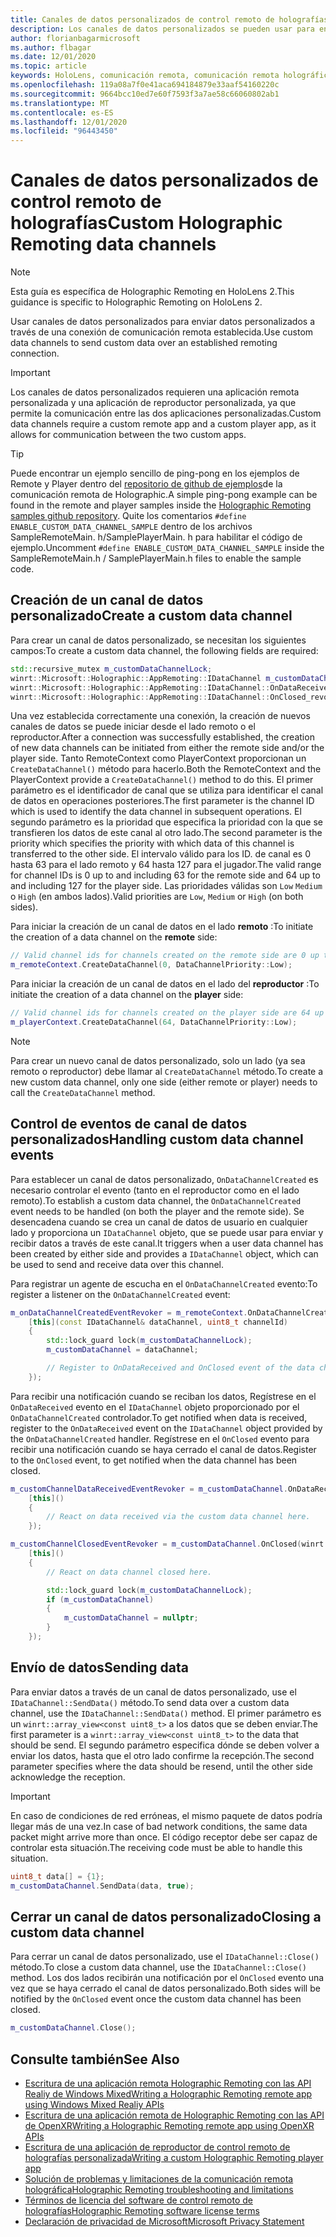 ```yaml
---
title: Canales de datos personalizados de control remoto de holografías
description: Los canales de datos personalizados se pueden usar para enviar datos de usuario a través de la conexión de Holographic Remoting ya establecida.
author: florianbagarmicrosoft
ms.author: flbagar
ms.date: 12/01/2020
ms.topic: article
keywords: HoloLens, comunicación remota, comunicación remota holográfica, auriculares de realidad mixta, auriculares de realidad mixta de Windows, auriculares de realidad virtual, canales de datos
ms.openlocfilehash: 119a08a7f0e41aca694184879e33aaf54160220c
ms.sourcegitcommit: 9664bcc10ed7e60f7593f3a7ae58c66060802ab1
ms.translationtype: MT
ms.contentlocale: es-ES
ms.lasthandoff: 12/01/2020
ms.locfileid: "96443450"
---
```

# <a name="custom-holographic-remoting-data-channels"></a><span data-ttu-id="48943-104">Canales de datos personalizados de control remoto de holografías</span><span class="sxs-lookup"><span data-stu-id="48943-104">Custom Holographic Remoting data channels</span></span>

>[!NOTE]
><span data-ttu-id="48943-105">Esta guía es específica de Holographic Remoting en HoloLens 2.</span><span class="sxs-lookup"><span data-stu-id="48943-105">This guidance is specific to Holographic Remoting on HoloLens 2.</span></span>

<span data-ttu-id="48943-106">Usar canales de datos personalizados para enviar datos personalizados a través de una conexión de comunicación remota establecida.</span><span class="sxs-lookup"><span data-stu-id="48943-106">Use custom data channels to send custom data over an established remoting connection.</span></span>

>[!IMPORTANT]
><span data-ttu-id="48943-107">Los canales de datos personalizados requieren una aplicación remota personalizada y una aplicación de reproductor personalizada, ya que permite la comunicación entre las dos aplicaciones personalizadas.</span><span class="sxs-lookup"><span data-stu-id="48943-107">Custom data channels require a custom remote app and a custom player app, as it allows for communication between the two custom apps.</span></span>

>[!TIP]
><span data-ttu-id="48943-108">Puede encontrar un ejemplo sencillo de ping-pong en los ejemplos de Remote y Player dentro del [repositorio de github de ejemplos](https://github.com/microsoft/MixedReality-HolographicRemoting-Samples)de la comunicación remota de Holographic.</span><span class="sxs-lookup"><span data-stu-id="48943-108">A simple ping-pong example can be found in the remote and player samples inside the [Holographic Remoting samples github repository](https://github.com/microsoft/MixedReality-HolographicRemoting-Samples).</span></span> <span data-ttu-id="48943-109">Quite los comentarios ```#define ENABLE_CUSTOM_DATA_CHANNEL_SAMPLE``` dentro de los archivos SampleRemoteMain. h/SamplePlayerMain. h para habilitar el código de ejemplo.</span><span class="sxs-lookup"><span data-stu-id="48943-109">Uncomment ```#define ENABLE_CUSTOM_DATA_CHANNEL_SAMPLE``` inside the SampleRemoteMain.h / SamplePlayerMain.h files to enable the sample code.</span></span>


## <a name="create-a-custom-data-channel"></a><span data-ttu-id="48943-110">Creación de un canal de datos personalizado</span><span class="sxs-lookup"><span data-stu-id="48943-110">Create a custom data channel</span></span>


<span data-ttu-id="48943-111">Para crear un canal de datos personalizado, se necesitan los siguientes campos:</span><span class="sxs-lookup"><span data-stu-id="48943-111">To create a custom data channel, the following fields are required:</span></span>
```cpp
std::recursive_mutex m_customDataChannelLock;
winrt::Microsoft::Holographic::AppRemoting::IDataChannel m_customDataChannel = nullptr;
winrt::Microsoft::Holographic::AppRemoting::IDataChannel::OnDataReceived_revoker m_customChannelDataReceivedEventRevoker;
winrt::Microsoft::Holographic::AppRemoting::IDataChannel::OnClosed_revoker m_customChannelClosedEventRevoker;
```

<span data-ttu-id="48943-112">Una vez establecida correctamente una conexión, la creación de nuevos canales de datos se puede iniciar desde el lado remoto o el reproductor.</span><span class="sxs-lookup"><span data-stu-id="48943-112">After a connection was successfully established, the creation of new data channels can be initiated from either the remote side and/or the player side.</span></span> <span data-ttu-id="48943-113">Tanto RemoteContext como PlayerContext proporcionan un ```CreateDataChannel()``` método para hacerlo.</span><span class="sxs-lookup"><span data-stu-id="48943-113">Both the RemoteContext and the PlayerContext provide a ```CreateDataChannel()``` method to do this.</span></span> <span data-ttu-id="48943-114">El primer parámetro es el identificador de canal que se utiliza para identificar el canal de datos en operaciones posteriores.</span><span class="sxs-lookup"><span data-stu-id="48943-114">The first parameter is the channel ID which is used to identify the data channel in subsequent operations.</span></span> <span data-ttu-id="48943-115">El segundo parámetro es la prioridad que especifica la prioridad con la que se transfieren los datos de este canal al otro lado.</span><span class="sxs-lookup"><span data-stu-id="48943-115">The second parameter is the priority which specifies the priority with which data of this channel is transferred to the other side.</span></span> <span data-ttu-id="48943-116">El intervalo válido para los ID. de canal es 0 hasta 63 para el lado remoto y 64 hasta 127 para el jugador.</span><span class="sxs-lookup"><span data-stu-id="48943-116">The valid range for channel IDs is 0 up to and including 63 for the remote side and 64 up to and including 127 for the player side.</span></span> <span data-ttu-id="48943-117">Las prioridades válidas son ```Low``` ```Medium``` o ```High``` (en ambos lados).</span><span class="sxs-lookup"><span data-stu-id="48943-117">Valid priorities are ```Low```, ```Medium``` or ```High``` (on both sides).</span></span>

<span data-ttu-id="48943-118">Para iniciar la creación de un canal de datos en el lado **remoto** :</span><span class="sxs-lookup"><span data-stu-id="48943-118">To initiate the creation of a data channel on the **remote** side:</span></span>
```cpp
// Valid channel ids for channels created on the remote side are 0 up to and including 63
m_remoteContext.CreateDataChannel(0, DataChannelPriority::Low);
```

<span data-ttu-id="48943-119">Para iniciar la creación de un canal de datos en el lado del **reproductor** :</span><span class="sxs-lookup"><span data-stu-id="48943-119">To initiate the creation of a data channel on the **player** side:</span></span>
```cpp
// Valid channel ids for channels created on the player side are 64 up to and including 127
m_playerContext.CreateDataChannel(64, DataChannelPriority::Low);
```

>[!NOTE]
><span data-ttu-id="48943-120">Para crear un nuevo canal de datos personalizado, solo un lado (ya sea remoto o reproductor) debe llamar al ```CreateDataChannel``` método.</span><span class="sxs-lookup"><span data-stu-id="48943-120">To create a new custom data channel, only one side (either remote or player) needs to call the ```CreateDataChannel``` method.</span></span>

## <a name="handling-custom-data-channel-events"></a><span data-ttu-id="48943-121">Control de eventos de canal de datos personalizados</span><span class="sxs-lookup"><span data-stu-id="48943-121">Handling custom data channel events</span></span>

<span data-ttu-id="48943-122">Para establecer un canal de datos personalizado, ```OnDataChannelCreated``` es necesario controlar el evento (tanto en el reproductor como en el lado remoto).</span><span class="sxs-lookup"><span data-stu-id="48943-122">To establish a custom data channel, the ```OnDataChannelCreated``` event needs to be handled (on both the player and the remote side).</span></span> <span data-ttu-id="48943-123">Se desencadena cuando se crea un canal de datos de usuario en cualquier lado y proporciona un ```IDataChannel``` objeto, que se puede usar para enviar y recibir datos a través de este canal.</span><span class="sxs-lookup"><span data-stu-id="48943-123">It triggers when a user data channel has been created by either side and provides a ```IDataChannel``` object, which can be used to send and receive data over this channel.</span></span>

<span data-ttu-id="48943-124">Para registrar un agente de escucha en el ```OnDataChannelCreated``` evento:</span><span class="sxs-lookup"><span data-stu-id="48943-124">To register a listener on the ```OnDataChannelCreated``` event:</span></span>
```cpp
m_onDataChannelCreatedEventRevoker = m_remoteContext.OnDataChannelCreated(winrt::auto_revoke,
    [this](const IDataChannel& dataChannel, uint8_t channelId)
    {
        std::lock_guard lock(m_customDataChannelLock);
        m_customDataChannel = dataChannel;

        // Register to OnDataReceived and OnClosed event of the data channel here, see below...
    });
```

<span data-ttu-id="48943-125">Para recibir una notificación cuando se reciban los datos, Regístrese en el ```OnDataReceived``` evento en el ```IDataChannel``` objeto proporcionado por el ```OnDataChannelCreated``` controlador.</span><span class="sxs-lookup"><span data-stu-id="48943-125">To get notified when data is received, register to the ```OnDataReceived``` event on the ```IDataChannel``` object provided by the ```OnDataChannelCreated``` handler.</span></span> <span data-ttu-id="48943-126">Regístrese en el ```OnClosed``` evento para recibir una notificación cuando se haya cerrado el canal de datos.</span><span class="sxs-lookup"><span data-stu-id="48943-126">Register to the ```OnClosed``` event, to get notified when the data channel has been closed.</span></span>

```cpp
m_customChannelDataReceivedEventRevoker = m_customDataChannel.OnDataReceived(winrt::auto_revoke, 
    [this]()
    {
        // React on data received via the custom data channel here.
    });

m_customChannelClosedEventRevoker = m_customDataChannel.OnClosed(winrt::auto_revoke,
    [this]()
    {
        // React on data channel closed here.

        std::lock_guard lock(m_customDataChannelLock);
        if (m_customDataChannel)
        {
            m_customDataChannel = nullptr;
        }
    });
```

## <a name="sending-data"></a><span data-ttu-id="48943-127">Envío de datos</span><span class="sxs-lookup"><span data-stu-id="48943-127">Sending data</span></span>

<span data-ttu-id="48943-128">Para enviar datos a través de un canal de datos personalizado, use el ```IDataChannel::SendData()``` método.</span><span class="sxs-lookup"><span data-stu-id="48943-128">To send data over a custom data channel, use the ```IDataChannel::SendData()``` method.</span></span> <span data-ttu-id="48943-129">El primer parámetro es un ```winrt::array_view<const uint8_t>``` a los datos que se deben enviar.</span><span class="sxs-lookup"><span data-stu-id="48943-129">The first parameter is a ```winrt::array_view<const uint8_t>``` to the data that should be send.</span></span> <span data-ttu-id="48943-130">El segundo parámetro especifica dónde se deben volver a enviar los datos, hasta que el otro lado confirme la recepción.</span><span class="sxs-lookup"><span data-stu-id="48943-130">The second parameter specifies where the data should be resend, until the other side acknowledge the reception.</span></span> 

>[!IMPORTANT]
><span data-ttu-id="48943-131">En caso de condiciones de red erróneas, el mismo paquete de datos podría llegar más de una vez.</span><span class="sxs-lookup"><span data-stu-id="48943-131">In case of bad network conditions, the same data packet might arrive more than once.</span></span> <span data-ttu-id="48943-132">El código receptor debe ser capaz de controlar esta situación.</span><span class="sxs-lookup"><span data-stu-id="48943-132">The receiving code must be able to handle this situation.</span></span>

```cpp
uint8_t data[] = {1};
m_customDataChannel.SendData(data, true);
```

## <a name="closing-a-custom-data-channel"></a><span data-ttu-id="48943-133">Cerrar un canal de datos personalizado</span><span class="sxs-lookup"><span data-stu-id="48943-133">Closing a custom data channel</span></span>

<span data-ttu-id="48943-134">Para cerrar un canal de datos personalizado, use el ```IDataChannel::Close()``` método.</span><span class="sxs-lookup"><span data-stu-id="48943-134">To close a custom data channel, use the ```IDataChannel::Close()``` method.</span></span> <span data-ttu-id="48943-135">Los dos lados recibirán una notificación por el ```OnClosed``` evento una vez que se haya cerrado el canal de datos personalizado.</span><span class="sxs-lookup"><span data-stu-id="48943-135">Both sides will be notified by the ```OnClosed``` event once the custom data channel has been closed.</span></span>

```cpp
m_customDataChannel.Close();
```

## <a name="see-also"></a><span data-ttu-id="48943-136">Consulte también</span><span class="sxs-lookup"><span data-stu-id="48943-136">See Also</span></span>
* [<span data-ttu-id="48943-137">Escritura de una aplicación remota Holographic Remoting con las API Realiy de Windows Mixed</span><span class="sxs-lookup"><span data-stu-id="48943-137">Writing a Holographic Remoting remote app using Windows Mixed Realiy APIs</span></span>](holographic-remoting-create-remote-wmr.md)
* [<span data-ttu-id="48943-138">Escritura de una aplicación remota de Holographic Remoting con las API de OpenXR</span><span class="sxs-lookup"><span data-stu-id="48943-138">Writing a Holographic Remoting remote app using OpenXR APIs</span></span>](holographic-remoting-create-remote-openxr.md)
* [<span data-ttu-id="48943-139">Escritura de una aplicación de reproductor de control remoto de holografías personalizada</span><span class="sxs-lookup"><span data-stu-id="48943-139">Writing a custom Holographic Remoting player app</span></span>](holographic-remoting-create-player.md)
* [<span data-ttu-id="48943-140">Solución de problemas y limitaciones de la comunicación remota holográfica</span><span class="sxs-lookup"><span data-stu-id="48943-140">Holographic Remoting troubleshooting and limitations</span></span>](holographic-remoting-troubleshooting.md)
* [<span data-ttu-id="48943-141">Términos de licencia del software de control remoto de holografías</span><span class="sxs-lookup"><span data-stu-id="48943-141">Holographic Remoting software license terms</span></span>](https://docs.microsoft.com//legal/mixed-reality/microsoft-holographic-remoting-software-license-terms)
* [<span data-ttu-id="48943-142">Declaración de privacidad de Microsoft</span><span class="sxs-lookup"><span data-stu-id="48943-142">Microsoft Privacy Statement</span></span>](https://go.microsoft.com/fwlink/?LinkId=521839)

